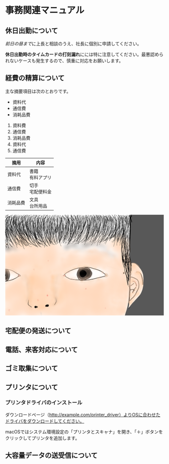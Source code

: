 # 事務関連マニュアル
## 休日出勤について
*前日の昼まで*に上長と相談のうえ、社長に個別に申請してください。

**休日出勤時のタイムカードの打刻漏れ**にには特に注意してください。最悪認められないケースも発生するので、慎重に対応をお願いします。


## 経費の精算について
主な摘要項目は次のとおりです。
- 資料代
- 通信費
- 消耗品費
1. 資料費
2. 通信費
3. 消耗品費
1. 資料代
1. 通信費

| 摘用 | 内容
|--|--
| 資料代| 書籍<br>有料アプリ 
| 通信費| 切手<br>宅配便料金 
| 消耗品費| 文具<br>台所用品

![かづき似顔絵イラスト](img/かづき.png)

## 宅配便の発送について
## 電話、来客対応について
## ゴミ取集について
## プリンタについて
### プリンタドライバのインストール
ダウンロードページ（http://example.com/printer_driver）よりOSに合わせたドライバをダウンロードしてください。

macOSではシステム環境設定の「プリンタとスキャナ」を開き、「＋」ボタンをクリックしてプリンタを追加します。

## 大容量データの送受信について
